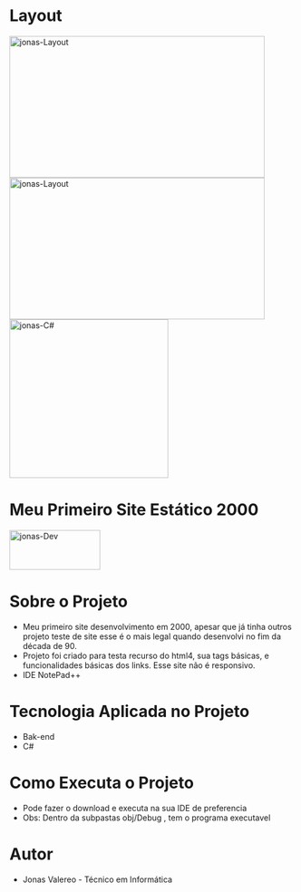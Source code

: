 # Layout

<a href="#">
<img align="center"  alt="jonas-Layout" height ="250" width ="450" src ="https://user-images.githubusercontent.com/25933386/122837242-26bbca00-d2ca-11eb-9a26-304bce3dc4ee.PNG"></img>
</a>

<a href="#">
<img align="center"  alt="jonas-Layout" height ="250" width ="450" src ="https://user-images.githubusercontent.com/25933386/122837529-9c279a80-d2ca-11eb-9d90-bd1a5ec9c5a7.PNG"></img>
</a>

<a href="#">
<img align="center"  alt="jonas-C#" height ="280" width ="280" src ="https://user-images.githubusercontent.com/25933386/122838052-9da59280-d2cb-11eb-992e-d85c3a288e88.jpg" style="max-width: 100%;"></img>
</a>


# Meu Primeiro Site Estático 2000

<a href="#">
<img align="center"  alt="jonas-Dev" height ="70" width ="160" src ="https://user-images.githubusercontent.com/25933386/116831049-87107400-ab83-11eb-947b-0a94a3e89f04.png" style="max-width: 100%;"></img>
</a>

# Sobre o Projeto

- Meu primeiro site desenvolvimento em 2000, apesar que já tinha outros projeto teste de site esse é o mais legal quando desenvolvi no fim da década de 90.
- Projeto foi criado para testa recurso do html4, sua tags básicas, e funcionalidades básicas dos links. Esse site não é responsivo.
- IDE NotePad++


# Tecnologia Aplicada no Projeto

- Bak-end
- C#

# Como Executa o Projeto

- Pode fazer o download e executa na sua IDE de preferencia
- Obs: Dentro da subpastas obj/Debug , tem o programa executavel

# Autor

- Jonas Valereo - Técnico em Informática 
